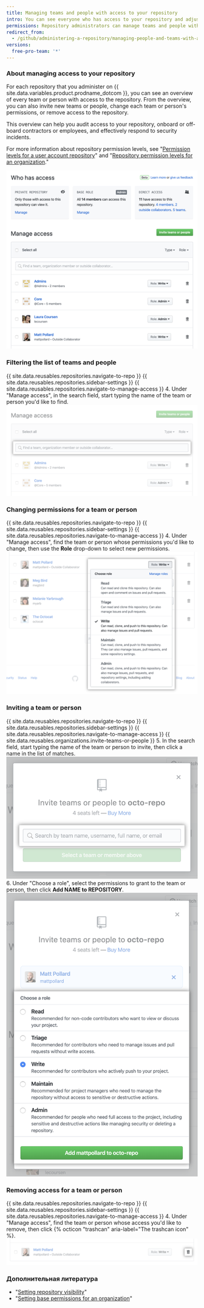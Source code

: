 ```yaml
---
title: Managing teams and people with access to your repository
intro: You can see everyone who has access to your repository and adjust permissions.
permissions: Repository administrators can manage teams and people with access to a repository.
redirect_from:
  - /github/administering-a-repository/managing-people-and-teams-with-access-to-your-repository
versions:
  free-pro-team: '*'
---
```


### About managing access to your repository

For each repository that you administer on {{ site.data.variables.product.prodname_dotcom }}, you can see an overview of every team or person with access to the repository. From the overview, you can also invite new teams or people, change each team or person's permissions, or remove access to the repository.

This overview can help you audit access to your repository, onboard or off-board contractors or employees, and effectively respond to security incidents.

For more information about repository permission levels, see "[Permission levels for a user account repository](/github/setting-up-and-managing-your-github-user-account/permission-levels-for-a-user-account-repository)" and "[Repository permission levels for an organization](/github/setting-up-and-managing-organizations-and-teams/repository-permission-levels-for-an-organization)."

![Access management overview](/assets/images/help/repository/manage-access-overview.png)

### Filtering the list of teams and people

{{ site.data.reusables.repositories.navigate-to-repo }}
{{ site.data.reusables.repositories.sidebar-settings }}
{{ site.data.reusables.repositories.navigate-to-manage-access }}
4. Under "Manage access", in the search field, start typing the name of the team or person you'd like to find. ![Search field for filtering list of teams or people with access](/assets/images/help/repository/manage-access-filter.png)

### Changing permissions for a team or person

{{ site.data.reusables.repositories.navigate-to-repo }}
{{ site.data.reusables.repositories.sidebar-settings }}
{{ site.data.reusables.repositories.navigate-to-manage-access }}
4. Under "Manage access", find the team or person whose permissions you'd like to change, then use the **Role** drop-down to select new permissions. ![Using the "Role" drop-down to select new permissions for a team or person](/assets/images/help/repository/manage-access-role-drop-down.png)

### Inviting a team or person

{{ site.data.reusables.repositories.navigate-to-repo }}
{{ site.data.reusables.repositories.sidebar-settings }}
{{ site.data.reusables.repositories.navigate-to-manage-access }}
{{ site.data.reusables.organizations.invite-teams-or-people }}
5. In the search field, start typing the name of the team or person to invite, then click a name in the list of matches. ![Search field for typing the name of a team or person to invite to the repository](/assets/images/help/repository/manage-access-invite-search-field.png)
6. Under "Choose a role", select the permissions to grant to the team or person, then click **Add NAME to REPOSITORY**. ![Selecting permissions for the team or person](/assets/images/help/repository/manage-access-invite-choose-role-add.png)

### Removing access for a team or person

{{ site.data.reusables.repositories.navigate-to-repo }}
{{ site.data.reusables.repositories.sidebar-settings }}
{{ site.data.reusables.repositories.navigate-to-manage-access }}
4. Under "Manage access", find the team or person whose access you'd like to remove, then click {% octicon "trashcan" aria-label="The trashcan icon" %}. ![Trashcan icon for removing access](/assets/images/help/repository/manage-access-remove.png)

### Дополнительная литература

- "[Setting repository visibility](/github/administering-a-repository/setting-repository-visibility)"
- "[Setting base permissions for an organization](/github/setting-up-and-managing-organizations-and-teams/setting-base-permissions-for-an-organization)"
